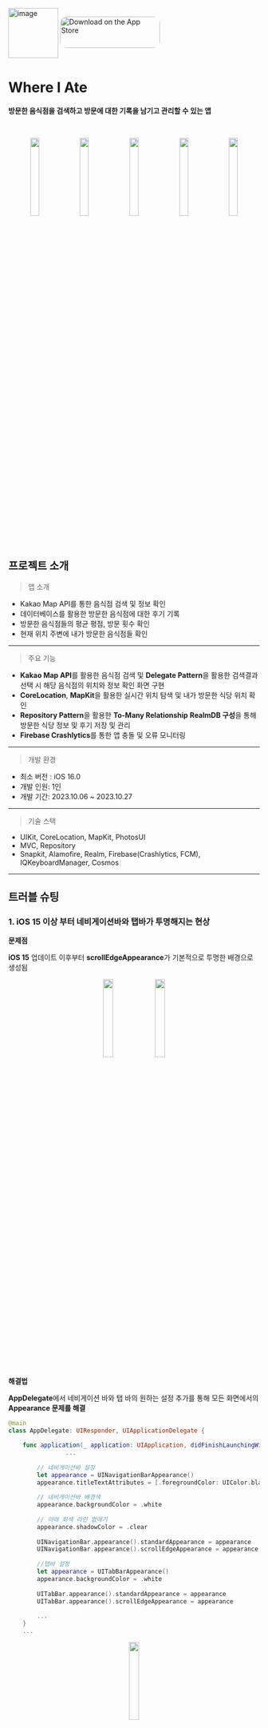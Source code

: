 <p align="left">
  <img width="100" alt="image" src="https://github.com/suman0204/MyPick/assets/18048754/131c1aef-6dc3-4178-bd73-a7f24e748b59">
  <a href="https://apps.apple.com/kr/app/where-i-ate-%EB%82%B4%EA%B0%80-%EA%B0%84-%EB%A7%9B%EC%A7%91-%EA%B8%B0%EB%A1%9D/id6470489682" style="display: inline-block; overflow: hidden; border-radius: 13px; width: 250px; height: 83px;"><img src="https://tools.applemediaservices.com/api/badges/download-on-the-app-store/black/ko-kr?size=250x83&amp;releaseDate=1697673600" alt="Download on the App Store" style="border-radius: 13px; width: 200px; height: 63px;"></a>
</p>

# Where I Ate


**방문한 음식점을 검색하고 방문에 대한 기록을 남기고 관리할 수 있는 앱**

<br/>

<p align="center">
<img src="https://github.com/suman0204/MyPick/assets/18048754/c8363fbc-ea1c-44c0-966e-a5914b433b33" width="19%" height="20%">
<img src="https://github.com/suman0204/MyPick/assets/18048754/4c105f19-19f1-4c01-965b-111d53296ece" width="19%" height="20%">
<img src="https://github.com/suman0204/MyPick/assets/18048754/25221450-dbe2-46c4-afb8-8575ff515bc9" width="19%" height="20%">
<img src="https://github.com/suman0204/MyPick/assets/18048754/4804f457-8269-4bd1-970d-fe07af0cf6a3" width="19%" height="20%">
<img src="https://github.com/suman0204/MyPick/assets/18048754/f27946fd-f299-4704-9bee-e74271d2801d" width="19%" height="20%">
</p>

<br/>

## 프로젝트 소개


> 앱 소개
> 
- Kakao Map API를 통한 음식점 검색 및 정보 확인
- 데이터베이스를 활용한 방문한 음식점에 대한 후기 기록
- 방문한 음식점들의 평균 평점, 방문 횟수 확인
- 현재 위치 주변에 내가 방문한 음식점들 확인

---

> 주요 기능
> 
- **Kakao Map API**를 활용한 음식점 검색 및 **Delegate Pattern**을 활용한 검색결과 선택 시 해당 음식점의 위치와 정보 확인 화면 구현
- **CoreLocation**, **MapKit**을 활용한 실시간 위치 탐색 및 내가 방문한 식당 위치 확인
- **Repository Pattern**을 활용한 **To-Many Relationship** **RealmDB 구성**을 통해 방문한 식당 정보 및 후기 저장 및 관리
- **Firebase Crashlytics**를 통한 앱 충돌 및 오류 모니터링

---

> 개발 환경
> 
- 최소 버전 : iOS 16.0
- 개발 인원: 1인
- 개발 기간: 2023.10.06 ~ 2023.10.27

---

> 기술 스택
> 
- UIKit, CoreLocation, MapKit, PhotosUI
- MVC, Repository
- Snapkit, Alamofire, Realm, Firebase(Crashlytics, FCM), IQKeyboardManager, Cosmos

---

## 트러블 슈팅


### 1. iOS 15 이상 부터 네비게이션바와 탭바가 투명해지는 현상

**문제점**

**iOS 15** 업데이트 이후부터  **scrollEdgeAppearance**가 기본적으로 투명한 배경으로 생성됨

<p align="center">
<img src="https://github.com/suman0204/MyPick/assets/18048754/8aa9e852-a450-4d70-aa6a-8a292c8554d9" width="20%" height="20%">
<img src="https://github.com/suman0204/MyPick/assets/18048754/b24fed92-5a47-4024-9919-d39f68b1cccc" width="20%" height="20%">
</p>

**해결법**

**AppDelegate**에서 네비게이션 바와 탭 바의 원하는 설정 추가를 통해 모든 화면에서의 **Appearance 문제를 해결**

```swift
@main
class AppDelegate: UIResponder, UIApplicationDelegate {

    func application(_ application: UIApplication, didFinishLaunchingWithOptions launchOptions: [UIApplication.LaunchOptionsKey: Any]?) -> Bool {
				...
     
        // 네비게이션바 설정
        let appearance = UINavigationBarAppearance()
        appearance.titleTextAttributes = [.foregroundColor: UIColor.black]
            
        // 네비게이션바 배경색
        appearance.backgroundColor = .white
        
        // 아래 회색 라인 없애기
        appearance.shadowColor = .clear
            
        UINavigationBar.appearance().standardAppearance = appearance
        UINavigationBar.appearance().scrollEdgeAppearance = appearance
        
        //탭바 설정
        let appearance = UITabBarAppearance()
        appearance.backgroundColor = .white
        
        UITabBar.appearance().standardAppearance = appearance
        UITabBar.appearance().scrollEdgeAppearance = appearance
        
        ...
    }
    ...
```
<p align="center">
<img src="https://github.com/suman0204/MyPick/assets/18048754/18364c0e-981e-4c19-94df-70ba9bd5556e" width="20%" height="20%">
</p>

---

### 2. SearchController 활성화된 상태로 탭 이동 시 화면 보이지 않는 문제

**문제점**

UISearchController가 활성화된 상태에서 다른 탭으로 이동 후 해당 탭으로 돌아오는 경우 화면이 보이지 않는 현상

<p align="center">
<img src="https://github.com/suman0204/MyPick/assets/18048754/e9bd2eb5-331d-4e4e-9bdc-c5ed237f4276" width="20%" height="20%">
</p>

**해결법**

해당 ViewController의 definesPresentationContext를 true로 설정해주어 문제 해결

→ 일반적으로 ViewController가 다른 ViewController를 표시할 때는 계층 구조를 따라 올라가면서, 가장 높은 레벨의 ViewController나 **PresentationContext**를 정의하는 ViewController를 찾아감.

UISearchController도 ViewController이기 때문에 부모 뷰 컨트롤러의 **definesPresentationContext**를 **true**로 설정하여 **부모 ViewController**가 **최상단**에 위치하여 ****일관되게 화면에 표시될 수 있도록 해주어 문제를 해결

```swift
override func viewDidLoad() {
        super.viewDidLoad()
        
        self.definesPresentationContext = true
        
        ...
}
```

### 3. Realm 데이터베이스 관리

**문제점**

방문한 식당에 관한 데이터가 사용되는 뷰에서 **데이터가 동기화**될 수 있도록 매번 **Realm 데이터를 불러**오고 **tableView**  또는 **MapAnnotation** **갱신** 진행

→ 변화가 없어도 데이터를 불러오고 reload가 발생하기 때문에 **리소스 낭비 발생**

**해결법**

**Realm Notification**을 활용하여 Realm Object의 **변화가 발생할 때만** 데이터를 다시 불러 **tableView**  또는 **MapAnnotation을** **갱신**하여 **리소스 낭비를 줄임**

```swift
class MainMapViewController: BaseViewController {
    
    var taskToken: NotificationToken? // Realm 알림 토큰 추가

    let repository = RealmRepository()
    
    var tasks: Results<RestaurantTable>!
    
		...
    
    override func viewDidLoad() {
        super.viewDidLoad()
        
        tasks = repository.fetchRestaurant()
        
        taskToken = tasks.observe { [weak self] changes in
            switch changes {
            case .initial:
                self?.updateMapView(with: self?.tasks)
            case .update(_, _, _, _):
                self?.updateMapView(with: self?.tasks)
            case .error(let error):
                print("Error: \(error)")
            }
        }
        
    }
```
